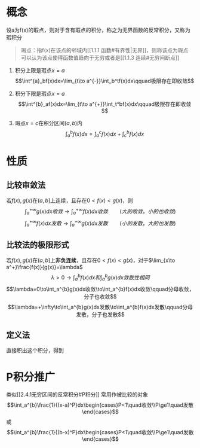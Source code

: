 # 概念
设a为f(x)的瑕点，则对于含有瑕点的积分，称之为无界函数的反常积分，又称为瑕积分
> 瑕点：指f(x)在该点的邻域内[[1.1.1 函数#有界性|无界]]，则称该点为瑕点
> 可以认为该点使得函数值趋向于无穷或者是[[1.1.3 连续#无穷间断点]]

1. 积分上限是瑕点$x=a$
$$\int^{a}_bf(x)dx=\lim_{t\to a^{-}}\int_b^tf(x)dx\qquad极限存在即收敛$$

2. 积分下限是瑕点$x=a$
$$\int^{b}_af(x)dx=\lim_{t\to a^{+}}\int_t^bf(x)dx\qquad极限存在即收敛$$

3. 瑕点$x=c$在积分区间$(a,b)$内
$$\int^{b}_af(x)dx=\int_a^cf(x)dx+\int_c^bf(x)dx$$
# 性质
## 比较审敛法
若$f(x),g(x)$在$(a,b]$上连续，且存在$0<f(x)<g(x)$，则
$$\int_a^{+\infty}g(x)dx收敛 \to \int_a^{+\infty}f(x)dx收敛\qquad(大的收敛，小的也收敛)$$
$$\int_a^{+\infty}f(x)dx发散 \to \int_a^{+\infty}g(x)dx发散\qquad(小的发散，大的也发散)$$
## 比较法的极限形式
若$f(x),g(x)$在$(a,b]$上**非负连续**，且存在$0<f(x)<g(x)$，对于$\lim_{x\to a^+}\frac{f(x)}{g(x)}=\lambda$
$$\lambda>0\to\int_a^{b}f(x)dx和\int_a^{b}g(x)dx敛散性相同$$
$$\lambda=0\to\int_a^{b}g(x)dx收敛\to\int_a^{b}f(x)dx收敛\qquad分母收敛，分子也收敛$$
$$\lambda=+\infty\to\int_a^{b}g(x)dx发散\to\int_a^{b}f(x)dx发散\qquad分母发散，分子也发散$$

## 定义法
直接积出这个积分，得到
# P积分推广
类似[[2.4.1无穷区间的反常积分#P积分]]
常用作被比较的对象
$$\int_a^{b}\frac{1}{(x-a)^P}dx\begin{cases}P<1\quad收敛\\P\ge1\quad发散\end{cases}$$
或
$$\int_a^{b}\frac{1}{(b-x)^P}dx\begin{cases}P<1\quad收敛\\P\ge1\quad发散\end{cases}$$